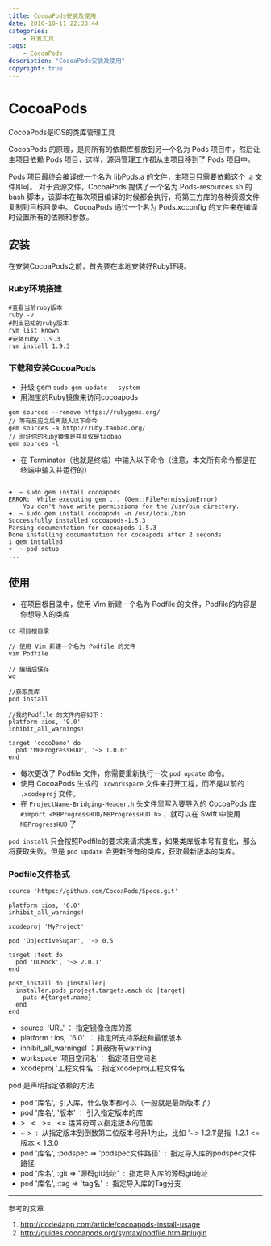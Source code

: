 ```yaml
---
title: CocoaPods安装及使用
date: 2016-10-11 22:33:44
categories:
	- 开发工具
tags:
	- CocoaPods
description: "CocoaPods安装及使用"
copyright: true
---
```


# CocoaPods

CocoaPods是iOS的类库管理工具

CocoaPods 的原理，是将所有的依赖库都放到另一个名为 Pods 项目中，然后让主项目依赖 Pods 项目，这样，源码管理工作都从主项目移到了 Pods 项目中。

Pods 项目最终会编译成一个名为 libPods.a 的文件，主项目只需要依赖这个 .a 文件即可。
对于资源文件，CocoaPods 提供了一个名为 Pods-resources.sh 的 bash 脚本，该脚本在每次项目编译的时候都会执行，将第三方库的各种资源文件复制到目标目录中。
CocoaPods 通过一个名为 Pods.xcconfig 的文件来在编译时设置所有的依赖和参数。

## 安装
在安装CocoaPods之前，首先要在本地安装好Ruby环境。

### Ruby环境搭建

```
#查看当前ruby版本
ruby -v
#列出已知的ruby版本
rvm list known
#安装ruby 1.9.3
rvm install 1.9.3
```

### 下载和安装CocoaPods

+ 升级 gem
`sudo gem update --system`
+ 用淘宝的Ruby镜像来访问cocoapods
```
gem sources --remove https://rubygems.org/
// 等有反应之后再敲入以下命令
gem sources -a http://ruby.taobao.org/
// 验证你的Ruby镜像是并且仅是taobao
gem sources -l
```
+ 在 Terminator（也就是终端）中输入以下命令（注意，本文所有命令都是在终端中输入并运行的）
```

➜  ~ sudo gem install cocoapods
ERROR:  While executing gem ... (Gem::FilePermissionError)
    You don't have write permissions for the /usr/bin directory.
➜  ~ sudo gem install cocoapods -n /usr/local/bin
Successfully installed cocoapods-1.5.3
Parsing documentation for cocoapods-1.5.3
Done installing documentation for cocoapods after 2 seconds
1 gem installed
➜  ~ pod setup
...
```

## 使用

+ 在项目根目录中，使用 Vim 新建一个名为 Podfile 的文件，Podfile的内容是你想导入的类库
```
cd 项目根目录

// 使用 Vim 新建一个名为 Podfile 的文件
vim Podfile

// 编辑后保存
wq

//获取类库
pod install

//我的Podfile 的文件内容如下：
platform :ios, '9.0'
inhibit_all_warnings!
 
target 'cocoDemo' do
  pod 'MBProgressHUD', '~> 1.0.0'
end
```

+ 每次更改了 Podfile 文件，你需要重新执行一次 `pod update` 命令。
+ 使用 CocoaPods 生成的 `.xcworkspace` 文件来打开工程，而不是以前的 `.xcodeproj` 文件。
+ 在 `ProjectName-Bridging-Header.h` 头文件里写入要导入的 CocoaPods 库  `#import <MBProgressHUD/MBProgressHUD.h>` ，就可以在 Swift 中使用 `MBProgressHUD` 了

`pod install` 只会按照Podfile的要求来请求类库，如果类库版本号有变化，那么将获取失败。但是 `pod update` 会更新所有的类库，获取最新版本的类库。

### Podfile文件格式

```
source 'https://github.com/CocoaPods/Specs.git'

platform :ios, '6.0'
inhibit_all_warnings!

xcodeproj 'MyProject'

pod 'ObjectiveSugar', '~> 0.5'

target :test do
  pod 'OCMock', '~> 2.0.1'
end

post_install do |installer|
  installer.pods_project.targets.each do |target|
    puts #{target.name}
  end
end
```

+ source  'URL' ： 指定镜像仓库的源
+ platform : ios,  '6.0'  ： 指定所支持系统和最低版本
+ inhibit_all_warnings! ：屏蔽所有warning
+ workspace '项目空间名'： 指定项目空间名
+ xcodeproj '工程文件名'：指定xcodeproj工程文件名

pod 是声明指定依赖的方法

+ pod '库名',: 引入库，什么版本都可以（一般就是最新版本了）
+ pod '库名', '版本' ： 引入指定版本的库
+ \>   <   >=   <= 运算符可以指定版本的范围
+ ~ >  :  从指定版本到倒数第二位版本号升1为止，比如 '~> 1.2.1'是指  1.2.1 <= 版本 < 1.3.0
+ pod '库名', :podspec => 'podspec文件路径'  :  指定导入库的podspec文件路径
+ pod '库名', :git => '源码git地址'  :  指定导入库的源码git地址
+ pod '库名', :tag => 'tag名'  :  指定导入库的Tag分支


---

参考的文章
1. http://code4app.com/article/cocoapods-install-usage
2. http://guides.cocoapods.org/syntax/podfile.html#plugin
